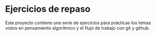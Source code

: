 # Ejercicios de repaso

Este proyecto contiene una serie de ejercicios para
prácticas los temas vistos en pensamiento algorítmico y 
el flujo de trabajo con git y github.